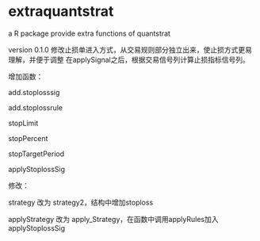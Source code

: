 # extraquantstrat
a R package provide extra functions of quantstrat

version 0.1.0 
修改止损单进入方式，从交易规则部分独立出来，使止损方式更易理解，并便于调整
在applySignal之后，根据交易信号列计算止损指标信号列。

增加函数：

add.stoplosssig

add.stoplossrule

stopLimit

stopPercent

stopTargetPeriod

applyStoplossSig

修改：

strategy 改为 strategy2，结构中增加stoploss

applyStrategy 改为 apply_Strategy，在函数中调用applyRules加入applyStoplossSig

